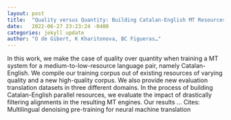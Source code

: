 ```yaml
---
layout: post
title:  "Quality versus Quantity: Building Catalan-English MT Resources"
date:   2022-06-27 23:23:24 -0400
categories: jekyll update
author: "O de Gibert, K Kharitonova, BC Figueras…"
---
```

In this work, we make the case of quality over quantity when training a MT system for a medium-to-low-resource language pair, namely Catalan-English. We compile our training corpus out of existing resources of varying quality and a new high-quality corpus. We also provide new evaluation translation datasets in three different domains. In the process of building Catalan-English parallel resources, we evaluate the impact of drastically filtering alignments in the resulting MT engines. Our results …
Cites: ‪Multilingual denoising pre-training for neural machine translation‬  